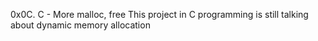 0x0C. C - More malloc, free
This project in C programming is still talking about dynamic memory allocation
